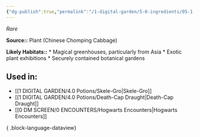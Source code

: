 ```yaml
---
{"dg-publish":true,"permalink":"/1-digital-garden/5-0-ingredients/05-1-plants/chinese-chomping-cabbage/","tags":["ingredient","rare"]}
---
```


*Rare*

**Source::** Plant (Chinese Chomping Cabbage)

**Likely Habitats::** * Magical greenhouses, particularly from Asia * Exotic plant exhibitions * Securely contained botanical gardens

## Used in:

- [[1 DIGITAL GARDEN/4.0 Potions/Skele-Gro\|Skele-Gro]]
- [[1 DIGITAL GARDEN/4.0 Potions/Death-Cap Draught\|Death-Cap Draught]]
- [[0 DM SCREEN/0 ENCOUNTERS/Hogwarts Encounters\|Hogwarts Encounters]]

{ .block-language-dataview}

